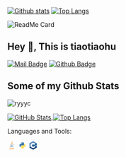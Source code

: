[![Github stats](https://github-readme-stats.vercel.app/api?username=YourUsername&show_icons=true&include_all_commits=true)](https://github.com/YourUsername/github-readme-stats)
[![Top Langs](https://github-readme-stats.vercel.app/api/top-langs/?username=YourUsername&layout=compact)](https://github.com/YourUsername/github-readme-stats)

![ReadMe Card](https://github-readme-stats.vercel.app/api/pin/?username=jinmuqianshu128&repo=jinmuqianshu128.github.io)


## Hey 👋, This is tiaotiaohu

[![Mail Badge](https://img.shields.io/badge/-11812109@mail.sustech.edu.cn-c14438?style=flat&logo=Gmail&logoColor=white&link=mailto:11812109@mail.sustech.edu.cn)](mailto:weizihao128@outlook.com.cn) [![Github Badge](https://img.shields.io/badge/-ryyyc-grey?style=flat&logo=github&logoColor=white&link=https://github.com/ryyyc/)](https://www.github.com/jinmuqianshu128/)
## Some of my Github Stats
<p align=left> <img src=https://komarev.com/ghpvc/?username=jinmuqianshu128 alt=ryyyc /> </p>

<a href="https://github.com/jinmuqianshu128">
  <img align="center" alt="GitHub Stats" src="https://github-readme-stats.vercel.app/api?username=ryyyc&show_icons=true&include_all_commits=true" />
</a>
<a href="https://github.com/jinmuqianshu128">
  <img align="center" alt="Top Langs" src="https://github-readme-stats.vercel.app/api/top-langs/?username=jinmuqianshu128&layout=compact" />
</a>

Languages and Tools:

<code><img height="20" src="https://raw.githubusercontent.com/github/explore/80688e429a7d4ef2fca1e82350fe8e3517d3494d/topics/java/java.png" alt="java"></code>
<code><img height="20" src="https://raw.githubusercontent.com/github/explore/80688e429a7d4ef2fca1e82350fe8e3517d3494d/topics/python/python.png" alt="python"></code>
<code><img height="20" src="https://raw.githubusercontent.com/github/explore/80688e429a7d4ef2fca1e82350fe8e3517d3494d/topics/cpp/cpp.png" alt="cpp"></code>


<!--
**Ryyyc/ryyyc** is a ✨ _special_ ✨ repository because its `README.md` (this file) appears on your GitHub profile.

Here are some ideas to get you started:

- 🔭 I’m currently working on ...
- 🌱 I’m currently learning ...
- 👯 I’m looking to collaborate on ...
- 🤔 I’m looking for help with ...
- 💬 Ask me about ...
- 📫 How to reach me: ...
